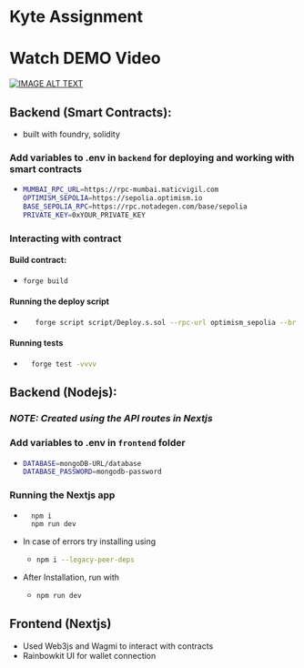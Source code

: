 # Kyte Assignment

# Watch DEMO Video

[![IMAGE ALT TEXT](http://img.youtube.com/vi/2UtbZqrcL8s/0.jpg)](https://youtu.be/2UtbZqrcL8s?si=4L-P1tQ_6SC3KtEJ "Video Title")

## Backend (Smart Contracts):

- built with foundry, solidity

### Add variables to .env in `backend` for deploying and working with smart contracts

- ```bash
  MUMBAI_RPC_URL=https://rpc-mumbai.maticvigil.com
  OPTIMISM_SEPOLIA=https://sepolia.optimism.io
  BASE_SEPOLIA_RPC=https://rpc.notadegen.com/base/sepolia
  PRIVATE_KEY=0xYOUR_PRIVATE_KEY
  ```

### Interacting with contract

#### Build contract:

- ```bash
  forge build
  ```

#### Running the deploy script

- ```bash
     forge script script/Deploy.s.sol --rpc-url optimism_sepolia --broadcast
  ```

#### Running tests

- ```bash
    forge test -vvvv
  ```

## Backend (Nodejs):

### **_NOTE: Created using the API routes in Nextjs_**

### Add variables to .env in `frontend` folder

- ```bash
  DATABASE=mongoDB-URL/database
  DATABASE_PASSWORD=mongodb-password
  ```

### Running the Nextjs app

- ```bash
    npm i
    npm run dev
  ```
- In case of errors try installing using
  - ```bash
    npm i --legacy-peer-deps
    ```
- After Installation, run with
  - ```bash
    npm run dev
    ```

## Frontend (Nextjs)

- Used Web3js and Wagmi to interact with contracts
- Rainbowkit UI for wallet connection

